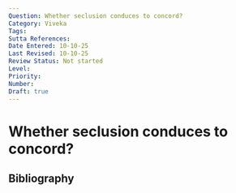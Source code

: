 ```yaml
---
Question: Whether seclusion conduces to concord?
Category: Viveka
Tags: 
Sutta References: 
Date Entered: 10-10-25
Last Revised: 10-10-25
Review Status: Not started
Level: 
Priority: 
Number: 
Draft: true
---
```


# Whether seclusion conduces to concord?

## Bibliography

<!-- 

Notes:



-->